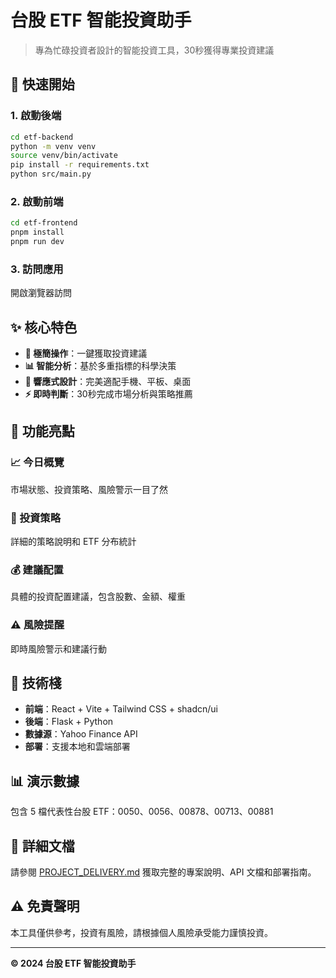 # 台股 ETF 智能投資助手

> 專為忙碌投資者設計的智能投資工具，30秒獲得專業投資建議

## 🚀 快速開始

### 1. 啟動後端
```bash
cd etf-backend
python -m venv venv
source venv/bin/activate
pip install -r requirements.txt
python src/main.py
```

### 2. 啟動前端
```bash
cd etf-frontend
pnpm install
pnpm run dev
```

### 3. 訪問應用
開啟瀏覽器訪問

## ✨ 核心特色

- **🎯 極簡操作**：一鍵獲取投資建議
- **📊 智能分析**：基於多重指標的科學決策
- **📱 響應式設計**：完美適配手機、平板、桌面
- **⚡ 即時判斷**：30秒完成市場分析與策略推薦

## 🎨 功能亮點

### 📈 今日概覽
市場狀態、投資策略、風險警示一目了然

### 🎯 投資策略
詳細的策略說明和 ETF 分布統計

### 💰 建議配置
具體的投資配置建議，包含股數、金額、權重

### ⚠️ 風險提醒
即時風險警示和建議行動

## 🔧 技術棧

- **前端**：React + Vite + Tailwind CSS + shadcn/ui
- **後端**：Flask + Python
- **數據源**：Yahoo Finance API
- **部署**：支援本地和雲端部署

## 📊 演示數據

包含 5 檔代表性台股 ETF：0050、0056、00878、00713、00881

## 📖 詳細文檔

請參閱 [PROJECT_DELIVERY.md](./PROJECT_DELIVERY.md) 獲取完整的專案說明、API 文檔和部署指南。

## ⚠️ 免責聲明

本工具僅供參考，投資有風險，請根據個人風險承受能力謹慎投資。

---

**© 2024 台股 ETF 智能投資助手**

